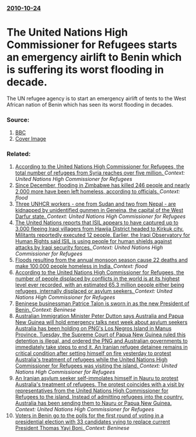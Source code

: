### [2010-10-24](/news/2010/10/24/index.md)

# The United Nations High Commissioner for Refugees starts an emergency airlift to Benin which is suffering its worst flooding in decade. 

The UN refugee agency is to start an emergency airlift of tents to the West African nation of Benin which has seen its worst flooding in decades.


### Source:

1. [BBC](http://www.bbc.co.uk/news/world-africa-11616789)
1. [Cover Image](http://playlists.bbc.co.uk/news/world-africa-11616789A/playlist.sxml)

### Related:

1. [According to the United Nations High Commissioner for Refugees, the total number of refugees from Syria reaches over five million. ](/news/2017/03/30/according-to-the-united-nations-high-commissioner-for-refugees-the-total-number-of-refugees-from-syria-reaches-over-five-million.md) _Context: United Nations High Commissioner for Refugees_
2. [Since December, flooding in Zimbabwe has killed 246 people and nearly 2,000 more have been left homeless, according to officials. ](/news/2017/03/3/since-december-flooding-in-zimbabwe-has-killed-246-people-and-nearly-2-000-more-have-been-left-homeless-according-to-officials.md) _Context: flood_
3. [Three UNHCR workers - one from Sudan and two from Nepal - are kidnapped by unidentified gunmen in Geneina, the capital of the West Darfur state. ](/news/2016/11/28/three-unhcr-workers-one-from-sudan-and-two-from-nepal-are-kidnapped-by-unidentified-gunmen-in-geneina-the-capital-of-the-west-darfur-st.md) _Context: United Nations High Commissioner for Refugees_
4. [The United Nations reports that ISIL appears to have captured up to 3,000 fleeing Iraqi villagers from Hawija District headed to Kirkuk city. Militants reportedly executed 12 people. Earlier, the Iraqi Observatory for Human Rights said ISIL is using people for human shields against attacks by Iraqi security forces. ](/news/2016/08/5/the-united-nations-reports-that-isil-appears-to-have-captured-up-to-3-000-fleeing-iraqi-villagers-from-hawija-district-headed-to-kirkuk-city.md) _Context: United Nations High Commissioner for Refugees_
5. [Floods resulting from the annual monsoon season cause 22 deaths and make 100,000 people homeless in India. ](/news/2016/07/11/floods-resulting-from-the-annual-monsoon-season-cause-22-deaths-and-make-100-000-people-homeless-in-india.md) _Context: flood_
6. [According to the United Nations High Commissioner for Refugees, the number of people displaced by conflicts in the world is at its highest level ever recorded, with an estimated 65.3 million people either being refugees, internally displaced or asylum seekers. ](/news/2016/06/20/according-to-the-united-nations-high-commissioner-for-refugees-the-number-of-people-displaced-by-conflicts-in-the-world-is-at-its-highest-l.md) _Context: United Nations High Commissioner for Refugees_
7. [Beninese businessman Patrice Talon is sworn in as the new President of Benin. ](/news/2016/04/6/beninese-businessman-patrice-talon-is-sworn-in-as-the-new-president-of-benin.md) _Context: Beninese_
8. [Australian Immigration Minister Peter Dutton says Australia and Papua New Guinea will hold emergency talks next week about asylum seekers Australia has been holding on PNG's Los Negros Island in Manus Province. Tuesday, the Supreme Court of Papua New Guinea ruled this detention is illegal, and ordered the PNG and Australian governments to immediately take steps to end it. An Iranian refugee detainee remains in critical condition after setting himself on fire yesterday to protest Australia's treatment of refugees while the United Nations High Commissioner for Refugees was visiting the island. ](/news/2016/04/28/australian-immigration-minister-peter-dutton-says-australia-and-papua-new-guinea-will-hold-emergency-talks-next-week-about-asylum-seekers-au.md) _Context: United Nations High Commissioner for Refugees_
9. [An Iranian asylum seeker self-immolates himself in Nauru to protest Australia's treatment of refugees. The protest coincides with a visit by representatives from the United Nations High Commissioner for Refugees to the island. Instead of admitting refugees into the country, Australia has been sending them to Nauru or Papua New Guinea. ](/news/2016/04/27/an-iranian-asylum-seeker-self-immolates-himself-in-nauru-to-protest-australia-s-treatment-of-refugees-the-protest-coincides-with-a-visit-by.md) _Context: United Nations High Commissioner for Refugees_
10. [Voters in Benin go to the polls for the first round of voting in a presidential election with 33 candidates vying to replace current President Thomas Yayi Boni. ](/news/2016/03/6/voters-in-benin-go-to-the-polls-for-the-first-round-of-voting-in-a-presidential-election-with-33-candidates-vying-to-replace-current-preside.md) _Context: Beninese_
